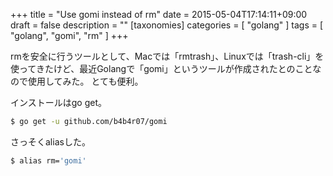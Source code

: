 +++
title = "Use gomi instead of rm"
date = 2015-05-04T17:14:11+09:00
draft = false
description = ""
[taxonomies]
categories = [ "golang" ]
tags = [ "golang", "gomi", "rm" ]
+++

rmを安全に行うツールとして、Macでは「rmtrash」、Linuxでは「trash-cli」を使ってきたけど、最近Golangで「gomi」というツールが作成されたとのことなので使用してみた。
とても便利。

インストールはgo get。
```sh
$ go get -u github.com/b4b4r07/gomi
```
<!-- more -->

さっそくaliasした。

```sh
$ alias rm='gomi'
```

